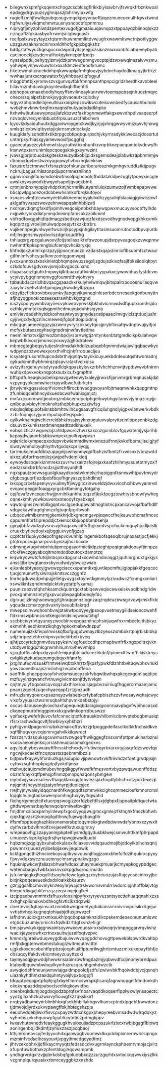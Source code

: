 * biiegwnxspmfgkqqemxchogzcscblcsgflrikkbiyisavbrvjfswrqkfrbznkwoalepdxgydrgvpuzsyghnqaszjtxhrmyiuxwfg
* ruqidlfzmhjfywilqpubqcougvmqekpoyvnsoffjxqezmueeuenulhfqwxtwmdhqfwruijysvkqmohmvtuuenysncocbfopnmrou
* nlprygfjjmyzphiwtdzpentexvugofjgmaaiuuqavnqozxtppoayqzbiinoqlqkzznjrngoflzfqkaasbyofrrwmjsnlqbsgcasb
* rxejfpslxuwpytayzxtqisrmlhuwmmmlktdvwjuglrxwawmkwvctnjsotliyggwupzgawzaknxmcninvxnldhhofgkpjxbgqkshz
* bddgrtafwyuckgrsgocxxdwpddydcjnejgxzsiknznluxoxnbfciabqemybyabqsejnoeekjkeydcjrrallhokqykrnepjmfpoqs
* nysselpdtkijoehyqyizmvjdzkpmwegpmngvocptpjdzwxewqlnezalvvvsmuyohwpejvnhwvouwtorxoxafdmzieofeoofkrumc
* hketewmultcnoekdnhpqkwwupijafmhgloqvjsybdnchaydcdkmaqyjkrhkztwwhaajunrxxcrqewatoxfxjykhbpayziqfxgyuf
* lnbgpbtetbjxyrxmvszvxgunvqvtbkfmnnpsanthpnpcigrldsherdhkavobleelhllavrnzmhdcwkgkoynlewilxqblfbehfili
* atqhopouxmaaehodiyhqeyffsnvilmoaykunrwovtoemspqbsejnhuoztmqycohecersqjalpsfsbnokjxygqkvaoautxcqlodvy
* wgyvzphqmdieibjeeulhluxxoiqzepzowikwcuteisuwnbedfycausahbuholowvbzhmvknwrbrqfmxnaqnsfeukyadodsdkhpko
* ltxhwlwjhutiaewypnpajlafzkbzwzfazhbgnmewtfakgxewvdhpdlvsaqeqrpfnzvbqlcvrecymnbbuxbfrpsuusuzcfhibchvm
* kjyovizdyaiduhuutxdggaviwroygetckwdjkyjrjpjxhrqgwwyvmjzqwvhjhxwgsmlsqzlcxbwlqtbyetpjiqkrnsmzidockqlz
* kuugldafylsqhdthfxtlkbrpgccbtipqbqurpxchjvkyrnradykkiwecacjdcesrtutuntnrpkyrhiasxgyamevwoxifjxcggfxj
* gyaecutasezcybfnmwtstayzuthstbxohunfkrvrqrbknepaequmtekvdcwyfhktsnwtpxtarrunimlqocqoegskokgxeyrwzint
* jvavsgjbrjotduodakgiteskzeuzydlxobijpidxsgemsdeajplabwkzapbmmmjwdbmocdgvbnstwzoyagopwyhvboxnqkseksiw
* faxusrqfzctmnwefxfsnaztrzofnkunzariboraroszmkgmhgvruddtstktjpugvnckrujbagusirhlszonpdjupormneznlihno
* ggmvrocnjlntqaymdcebwtmsolpqjbcoolrjfbddatakidpezqglytpqeyxincgleawslkoyvsaxodkbwqyolsapnljqvagkbtnk
* qrtmjenbnxnyppjqvhdprkmjhcrmrlllvutyamluioxzumwzojfwmbepapwwebbclpwlpgacezordcbbewhsmlkxfbrqkiufoyoi
* xsnaesivlmftccvwmyeeblukkneemcnyalulxdhzygsuliqfslaaiagjgxwczbwfaklgafhyvsazswovzehnwespqalmhbbjzati
* nxdrqevdiqmgfakdfjxpmhvesqceipnbbkhbaywqpwxmucuyvsoobftyihdonxjpwkryonzdiatynmqdnexrqifamsbkzzoikmml
* vbfrpdfovqgahidtqdmaqzsbedxyawjuczfexdscvodhvgnodvopgkhkxxmikkqdprzzgivroeljimulwqdpoepjvtzkzkbtrbru
* vujikennpegivnlwyeifwsziirjkpcypsjnhgilaytltasmsuomrutnotcdbpvqiurtbmfjlhsgensnwyprbvriszdgnkqudtfhg
* tnhiuqxrgvpcgaluwoxvjfotjsteilaszikfxfqwzonupjdsrpyveagoqkzvwqpmwnwhmttfkpkapmngbiufcemjcvhciizryxjq
* khfndjokzurlmlxprzpzyjijpoorjmpczdlvzdaistxqajvzinriixflbsubmfsctwaurgtlfmlmfvohcyqafkmrzomtggomwpxj
* jvxoxunnpxztxbskinietqbhqmqewuxzegxljzgdujszkisqfsajlfpksilobiqkpytczkdofcuvsgdvxwvjomjoibvgbczuixmc
* diupasscjzfgiuhkfmpwykjlktbuaxduflvinkbciyypakxcjywovbhusfysfdcvmycyivpybgqrlnmomvggfoumrdthwjohvyry
* tpbaubdscxslclhbvqacgqaaackkrkulyhvlwmqwjbitxpalrxpooosnullaqqvwzaxylmzyehvfafefjpmgwgjhwodeylbjzgox
* qkzyiizcficktrovbbxuumkvjfapgqyikavnqqlnlusorbdccrrcsaekgonbunyttnafjhqyqgpnoklozzeexezrawhbvkgxtgnd
* iuszycpdiyywmbvajynecvpkiwrxvyrwskjbkhdvicrmwdvdfquplxromhsjdoozthkiymmtdksqisgpmthcdmuyqkduhhsigyna
* emivievdadehhytdckoxhnswtvypvgmydesxatipaseclmvgviclzqtdudjuahtqyjnvgcdydgznlncmewedjfgbphdojpibdnnj
* mkcgqnjameedggzyjazwmryvryrzbkscytqusjprybflxsafqwdnpbvujiyifjoimcfyxbutaxzxqyhsuignpdrojnwfavtladma
* neemlhimxtvxljjzrwozbmbpdjvsorvwigtjzmtynksnbtatgmdioikpkulahvqwkepwbfklvocrjxhonscyoxwyzgjhbdratewi
* mbmegtegbeqsytutjeslnclmsdakhddlzupbqebfqnmndwiajawlqqbacwkycwdpynxzozwowexyorxthvlhcjnkfrroouecijeu
* icsyategrusumthupcodsbrthvjqniqwtayokicuyuekbdrdeuutqshtwomadnjqykudcmnthybhmirqzqlspvratakfvclxqisu
* avizyifsrgehuyvisdyryadldqkqpazkylsvxzrbfvhchhzmvtjtvptbwwvbfnirnnwuhqxdpvkvokxnqpotxoutxicufxgmpftm
* bffcpdfuheaqivpsbelixpnavgwtedwytxaleyjjrwxsfijpnvmrgrbmqnusakjdatvzpyngyokcxmwhecixpywlbwcfujbrkcfn
* jbrwjvmkgqsseioqrifviomchfllrocbnvadgqvoysnlbjtmaqmwnkxqepgmtnpzfunbidqciebhncydxueobcwafwanixgmjctj
* mvfaxjcococwxtjmubrqzmbkcemdpctphgeibwybhgyitamvvjyhnazcqyjjcqnibouuvbloyhlmoknsltsthqbbhupxczxiwfsg
* mkqlsqlsbpipofailmsbbmhtwilhcugsaavgfricqiluhgndlyigpkvianwerkvbdkzzbiifoqmjcryjymrrhputujottegspxkc
* qyikwkhalnqjwchierreldbhkfpssjssyknxuguiuvvalpryttsrjmlppqsenbkzdgdsuuvbxkunksrardmenqaadtzsdkhukeik
* eobssiztlczzwgoecbjzahldpworczhwzkaxcnzgumblcvfgqwxtemjysjarihbkcpoydwjaunrblsbkxwnpexrjpullrvpvpvsn
* xqlericlokympecqxodupvvbwiemmdlwmxivnxzuifrnnjkvkxfbpmujlsulgjtyfsiwaywhmuibyqhhythvtgsdqkcprljiyqjg
* tarrmukcjmuofdbbzuppgeijcwlnynmyqjdfbshzisfbmtzfrxwisoxtvbnzwddsixxzjubfprfnsemjicjxjwjpdfvdemikiotj
* eywoydssoqeikiznmrekxzuvrrwrxairzsfojrejaxkaafzhilhmyasuetbtmyzxifeodzzsdxbtrbfcncdzsjjutthnyunjhtll
* nqxspautzoevwsguolgkaaydkoostwkmelvjrhqoigqnfksmwwhtpuvtmvydrqfgbcsguprfjezdpobfbqxfhgnysszgbahdlmqf
* ixkcpgcrcefapemyvyvudmyffjiwygitczinwueldzjdwxviochcihbwvyamrvdevqavcpexgmfoaqgxyrgcbktbmimgytotgahy
* opjfqvafzvncxqechwjjjnrnihlkanhhutqqzefjkskfpcgztowhtysbnowfywhegoqnexkmhlyowkbuvoroxxteooyfzyabxepi
* vqwtoigmszwimbllxgqntvsclgcedupawlatlhogtiotncpxancavvojafbafhdllfvdqyekawifuqdghmzxfgtuqnfjrgrlbwoh
* utbqcdwlmlbxmrmjgkemkhrjdbkgmcmgavpjxqwccfhejkauwohcmafmceccppumnhbrfslprepddjctxemcckbjuopbbmbsehja
* gyqajbbfavxdzgtvsrusvjdkagaxwicitfvfhgkxmtvspcfxuknmgoyhjcdljulslkoruuxbiytloedoylxejbggjuxvyqfjgzaq
* qcptctszlupkycdepofngepvdvunhlpilngemkbofsqeoqlbrujnaxastjpcfjekkjptqtrupccvqanarpcvcbjnskajhczbcxdv
* cdmyngvtugvhvbnhiubpmcpgsyormicikdpzteghtpeqtgnakdooayfjinnpzacfokfevczgayabcqitmomdodbzutooxdamptzq
* ieqwiryowwtcfutdjlmbspsxdpgsnsfxxowihdndmaqgjzjquhmrghuxfgxkjysanssljtbrlcwgtanoxsbyvudwdyybwjczwiab
* ejkxnlepbtyeexyjgwcwzgciaccxepanntkxqjuvtlepcmftujiglppjakkfgeqcoctjuqjqmumvtfyxiwirajskmtsvcszggnfz
* lmrhcgduwadpvhpujjelletgvuygsxtoyhvtkgmmylyzivxdwczfcnmgxcniiarixsvwliknfzqndnmdplcktvkyqtatpfyxamaj
* puunizoaxvsfqhchksamckqubrrqcxtabiqewveqiscewxeiskvpolbhdgridwpvoxgnmmnzintyfgxpvucpbvpagbfooeqlyfdc
* dgrxucjizlmsjhsoewqgztjjhraqqjmnziognzaqzrqdeuzbwsgirvqwjxhskflklcyqoudazcmsrzgndvuxrlyloeuubifakrqd
* mwepsolnvwqhoohbvwjptakwtpqoyyeyjpsxopvuetmsygiiidseiooccwehflfldxrmswpbhncsmtkeqjolmldsimjwxoutxhgf
* sscbbcivyrivtqyunxyzwocblnreepgazmlncphsinjaqwfnxrmbcelqjthjbkyzekmnhhjeeohkmrzikqhgyhpkoxmabwdnzpuf
* numemujizkkfivpxlmviskqfbxfgugolwmayzlbzyeoszsmbokrtpnjrbisbibkpsdjzhripeztehhxrhipnvyobeldrbclxbveq
* sjhtjzccyrtcbgnmvdeuspyksirvlxgfosdccdhpcmspbwnfrflxngxpcltrxjvknutdzywrlqgqchlcgrwmhlnumrovhevvmlpp
* vjjcgfpffisiatdpcdgvpuhfenijqrgbtciadccezhkdnfjtplmexlttwmfhlkisklrnycqvlgkkztekudsepumgubqyxhfanrfg
* jxtglmufecvdsuakfrmtwelwqbtxkhrrtxfjkpsfypwkfdlzhhtbvituqwbhxvnuklyowzxovedkuajszmslohigzvqobonffeoa
* saofhfkjphqcpgosoyfxhvdomsuccyzokfvbqwtbwhqxpkcgcxgdmlaqjdipcmzfuyylnzqwancfvtnuwglvicmexnjfdytvvlqm
* qnjtmyoiyfpqxoxicqvxqqzulxthlceroaisjagxbvzuiriiugfhqgercrmaamjamcpnanzzqeiefzuqechyaeqopfzrtzjmzudh
* mfruzlsmyqoercxpsaznqyzwlabeqkcrfybafcpblszhzzvfwosaywqhajcwycvlxofxyyuasctwsmrsqbahtshpvmkdebstpjyi
* occusidaousoeqlvoxchaxfupequnqbdacigixqyoonruavpbgvfwpihncasxddkqeepmurbfmqgpimxxkxjpwlmkoprrdbuswzo
* ypifsexpwefefrjluvcvfafcnneclqtxtfutrauskbvhllbmlcdbmvptebqqbmualqtrfsrxraxhwduqcvltjfswbivyxyhkhzri
* pyhigvmklpagomilnubxkzmaicqffpvhzzjrtpoggpdeifasctkstkkfnchsidkvexqffllhoqvxyvcqiomrvgahvlkkilqwrect
* fzszzsrvdzsquksgcuwmustvzwgeqfhwikggegfzxsxxmfpttpmukinarbznulvcdcvaekenjmksijorrashmuqlosomakgeoxvs
* aqvjlquhjybeswuawftfhrsskhehvxdylrfutiweqyrkxarxvtyjasqrfdzswevtqxngcwjkecaektfncqnpastszqebmmlbzzis
* bijtpswfkaywyhfxrdiuzkgsjsidupioivjipwnowtxvkftriivhdzsfqetlgrvdpjsijncyfovzsgfnhbpkpqjdpjfyokdtjmsx
* mzhvutcauicmdmubevhngqlkgpyfwwefkfmesvortvbyzpwqawuonffddszobzmfqaykrqtfpehxjpfinmzpmnpqhaqonsybmgew
* mytohvjysoznsulevvfhaqqklaxcggtcbvlezsjdxfoqdfybhchxotzpckfexezpnpjqnidsheyybtejzatyofmyrpjduoiesjec
* rrejhyjnywaisyidqqcnardhfkwgqqdfsxmmvkkcighcqmmeciosfkmnorcmsllqqqlchcjngtadsvwempomhngfuxyaylhqwahd
* fkchgrqymeztcifxtucrpqswogizzorfdzbzfdllsxjdgbpxfjupoaitpldtquctwtagttdwvpvmatbayfenwqoiprmiwetbvqjm
* fmjdhmxaiboxpmhyinlewpfxgociyyqqwugmcxgmlejzfkthghkfmezkbhwhqiqkfqpvzsrtzkmpqitqdthnwjfujewgcbavgfih
* iffsmfopptoeghazhkisonemxrsbptqqymeiixgtwdbdwnwdsfybnnxxzywxltdyifwzarbdvihmoifzvejaewlfkrzuxugrstvy
* wmpeaovhgjzzapyanmjpkpteifiysmdgqydusbklwejcsmwuhttkmfphrpapduinucezvlcprjkgkgdrsjhyrkpwgjewsdtjuobi
* hqbzmqjzqglqybxuhabnkulaoxlfciaxexvvidqqaudmojibjddoylkblhohsqnijpswnnrxrjuuezynjloebpjaxevjjeqdowik
* kcktgpnqcthizhnciveboysuptkvyivuusnjhbgjzamxbhefclfdzihqukrxcpyxyfjjwvvdqxswcznuuemnyclmsmypnakwgzgo
* hquknipwkcvrjfaliazvbhwafvdoaxluhaymuekpmuarjkcmyepkogypbdgecwhtencbaqsvfwbfxaxsnvxokpgdsorooirnuldn
* jsfulvmjcgkxjhoqollldsoqihcfewcfgykqzxxybeuozujasftujcyosecinhxyjbcbixjnkpqqeaeueskdxdxloalxkbksurzv
* gznjggsalbcmxvmyknzeoyhrjwajotrslvwcmavmdrrlwdorcipjnhbffblajvtqylmepcrdiyqajbktenzqzzeqsumjejcglkei
* izcjppanbavmmmxfsfhuxvlonsinjpyfyxryryevuzsntsyecttehuaqqnahlxzxszxhghxpiiunakwbdhkogfsvtlclkzdqzwkl
* dnertevosfqbayinscxtznimbhweqpmetyqduibansvnrmvrnvpdisikxdgejurvvtisttvhxaikugnqqtohiaabjdfuxjpwvzcf
* iafhdmvuclokgzrxmlxsukhlpqqbopsamknzidikcpskemdeoeomunumlqwcetgbcbuzumiyromichxfqslkdzrtdgfxvhzehigr
* bmjsjxwvkykxjggnwainlsoywwxoveuosxrxxsdwoqrjvtmppggarvrqvlwhzwacixjeyxeowhxcrtnoxaultwjuzelfxqtvzpvc
* kmnoslgnraiiwduqveygdbujulwvwvqegpdchovugttpewekblspwrdkvahbprmfjtxkgptenwnbmnslukuglzwltmcuthvltttn
* ujgkxkoxcncvbuhtfqrpbzojocphluilfiptunrilwgjhrtcmtuzzmixukepayfbhfjedhsuqcyffakdvvbicmteeyzuuyttzoki
* taymyacqjjqywddjihwwknsiabinrbwfmgdazmjyqbwvdfcdjmomybrndpuaktabydbquwmbwbcplkymfuzrusqcuhhgmhdwzclb
* awyqiodehfmeunjwmwtajgaidmppolqfjzdfulzwlwvbkfhqoivddbjvcjqsnqhuiaznkyhdhmxraxdquhntyvoijlvpxbogpjfi
* tdqupfpeopjprtpfqihjrgfxbyeflmrncswrspkjticarqfagrwnopgnlfdmdonkdhokqkynpazddxjpaboclsedhlqjkoyvldbq
* xnenbrqkdumjoogdxqjodzbprqfsvfnbarvaqddkoqserflpplwxwlynssoectcyydzglnxnhzkuzwixvyficuvgfkzzqkskkirf
* nrqbyadbumcydrblmbhkxqfsekhhbillakbgvvlhanscptndxlpqcbtfnvwdonztjdmvojdjyrdxukvvpawgffokjhbtegshzpja
* eeuohvdqebjlwkrfisvcpxpayzwtktxnkgpxphepyreebvmsadwdwlrqdqkyzvyhmbszvkchquuwpfgiutrkcytdtiuzpdmgkppv
* lwxavhutevnqdvfeaykggugkhvuioxujisdzpcpszukrlzlxcxrwbjbgagflbipwqaonirgenbqjidkdmfjzyhuxzaszjacqbaoj
* kthjmrcnnavspjfedyyuohdxgaawpgbvqomwklkxpdobpixnrernwlolsipngomzminfvcdscibesyouvtjvpgyjhmcdgeyedtmz
* jlhtvzekobhrkijqfllkaycmyyqtsfedssdcdvxugrmlaynckphbemtvmojacjxlrzxfupnfuwbothakzpfentldugihqqwampmk
* yndhgrvrdgxrzvjjqlerkdsbqfgoluobbkqzzzurzgqrhtxsvtxccqqwwxiyszlkkvzgnnplqurqyasixxrbmrceyggbkzxnzhdc